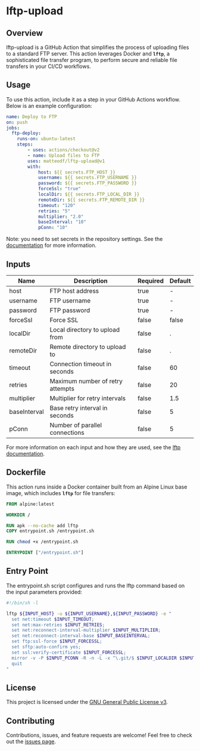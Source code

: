 # lftp-upload

## Overview

lftp-upload is a GitHub Action that simplifies the process of uploading files to a standard FTP server. This action leverages Docker and **`lftp`**, a sophisticated file transfer program, to perform secure and reliable file transfers in your CI/CD workflows.

## Usage

To use this action, include it as a step in your GitHub Actions workflow. Below is an example configuration:

```yaml
name: Deploy to FTP
on: push
jobs:
  ftp-deploy:
    runs-on: ubuntu-latest
    steps:
        - uses: actions/checkout@v2
        - name: Upload files to FTP
        uses: matteodf/lftp-upload@v1
        with:
            host: ${{ secrets.FTP_HOST }}
            username: ${{ secrets.FTP_USERNAME }}
            password: ${{ secrets.FTP_PASSWORD }}
            forceSsl: "true"
            localDir: ${{ secrets.FTP_LOCAL_DIR }}
            remoteDir: ${{ secrets.FTP_REMOTE_DIR }}
            timeout: "120"
            retries: "5"
            multiplier: "2.0"
            baseInterval: "10"
            pConn: "10"
```

Note: you need to set secrets in the repository settings. See the [documentation](https://docs.github.com/en/actions/security-for-github-actions/security-guides/using-secrets-in-github-actions#creating-secrets-for-a-repository) for more information.

## Inputs

| Name         | Description                      | Required | Default |
| ------------ | -------------------------------- | -------- | ------- |
| host         | FTP host address                 | true     | -       |
| username     | FTP username                     | true     | -       |
| password     | FTP password                     | true     | -       |
| forceSsl     | Force SSL                        | false    | false   |
| localDir     | Local directory to upload from   | false    | .       |
| remoteDir    | Remote directory to upload to    | false    | .       |
| timeout      | Connection timeout in seconds    | false    | 60      |
| retries      | Maximum number of retry attempts | false    | 20      |
| multiplier   | Multiplier for retry intervals   | false    | 1.5     |
| baseInterval | Base retry interval in seconds   | false    | 5       |
| pConn        | Number of parallel connections   | false    | 5       |

For more information on each input and how they are used, see the [lftp documentation](https://lftp.yar.ru/lftp-man.html).

## Dockerfile

This action runs inside a Docker container built from an Alpine Linux base image, which includes **`lftp`** for file transfers:

```dockerfile
FROM alpine:latest

WORKDIR /

RUN apk --no-cache add lftp
COPY entrypoint.sh /entrypoint.sh

RUN chmod +x /entrypoint.sh

ENTRYPOINT ["/entrypoint.sh"]
```

## Entry Point

The entrypoint.sh script configures and runs the lftp command based on the input parameters provided:

```sh
#!/bin/sh -l

lftp ${INPUT_HOST} -u ${INPUT_USERNAME},${INPUT_PASSWORD} -e "
  set net:timeout $INPUT_TIMEOUT;
  set net:max-retries $INPUT_RETRIES;
  set net:reconnect-interval-multiplier $INPUT_MULTIPLIER;
  set net:reconnect-interval-base $INPUT_BASEINTERVAL;
  set ftp:ssl-force $INPUT_FORCESSL;
  set sftp:auto-confirm yes;
  set ssl:verify-certificate $INPUT_FORCESSL;
  mirror -v -P $INPUT_PCONN -R -n -L -x ^\.git/$ $INPUT_LOCALDIR $INPUT_REMOTEDIR;
  quit
"
```

## License

This project is licensed under the [GNU General Public License v3](https://www.gnu.org/licenses/gpl-3.0).

## Contributing

Contributions, issues, and feature requests are welcome! Feel free to check out the [issues page](https://github.com/matteodf/lftp-upload/issues).
